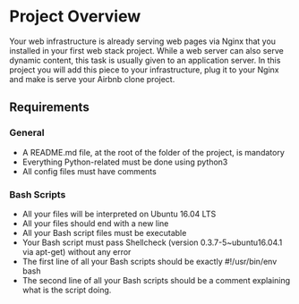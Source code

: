 # Project Overview

Your web infrastructure is already serving web pages via Nginx that you installed in your first web stack project. While a web server can also serve dynamic content, this task is usually given to an application server. In this project you will add this piece to your infrastructure, plug it to your Nginx and make is serve your Airbnb clone project.

## Requirements

### General
 - A README.md file, at the root of the folder of the project, is mandatory
 - Everything Python-related must be done using python3
 - All config files must have comments

### Bash Scripts
 - All your files will be interpreted on Ubuntu 16.04 LTS
 - All your files should end with a new line
 - All your Bash script files must be executable
 - Your Bash script must pass Shellcheck (version 0.3.7-5~ubuntu16.04.1 via apt-get) without any error
 - The first line of all your Bash scripts should be exactly #!/usr/bin/env bash
 - The second line of all your Bash scripts should be a comment explaining what is the script doing.
